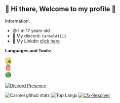 ## 👋 Hi there, Welcome to my profile 👋

Information:

- 😄 I'm 17 years old
- 📨 My discord: `Carmel#1111`
- 🤖 My Linkdin [click here](https://www.linkedin.com/in/carmel-kalfa-961524234/) 

**Languages and Tools:**

<code><a target="_blank" rel="noopener noreferrer" href="https://raw.githubusercontent.com/github/explore/80688e429a7d4ef2fca1e82350fe8e3517d3494d/topics/javascript/javascript.png"><img height="20" src="https://raw.githubusercontent.com/github/explore/80688e429a7d4ef2fca1e82350fe8e3517d3494d/topics/javascript/javascript.png" style="max-width:100%;"></a>
</code>
<code><a target="_blank" rel="noopener noreferrer" href="https://raw.githubusercontent.com/github/explore/80688e429a7d4ef2fca1e82350fe8e3517d3494d/topics/html/html.png"><img height="20" src="https://raw.githubusercontent.com/github/explore/80688e429a7d4ef2fca1e82350fe8e3517d3494d/topics/html/html.png" style="max-width:100%;"></a>
</code>
<code><a target="_blank" rel="noopener noreferrer" href="https://raw.githubusercontent.com/github/explore/80688e429a7d4ef2fca1e82350fe8e3517d3494d/topics/nodejs/nodejs.png"><img height="20" src="https://raw.githubusercontent.com/github/explore/80688e429a7d4ef2fca1e82350fe8e3517d3494d/topics/nodejs/nodejs.png" style="max-width:100%;"></a>
</code>

[![Discord Presence](https://lanyard.cnrad.dev/api/756424816516530247?hideStatus=true)](https://discord.com/users/756424816516530247)

![Carmel github stats](https://github-readme-stats.vercel.app/api?username=CarmelKalfa&show_icons=true&theme=tokyonight)
![Top Langs](https://github-readme-stats.vercel.app/api/top-langs/?username=CarmelKalfa&layout=compact&theme=tokyonight)
[![Cfx-Resolver](https://github-readme-stats.vercel.app/api/pin/?username=CarmelKalfa&repo=Cfx-Resolver&show_owner=true&theme=tokyonight)](https://github.com/CarmelKalfa/Cfx-Resolver)
